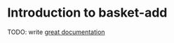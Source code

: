 # Introduction to basket-add

TODO: write [great documentation](http://jacobian.org/writing/what-to-write/)
